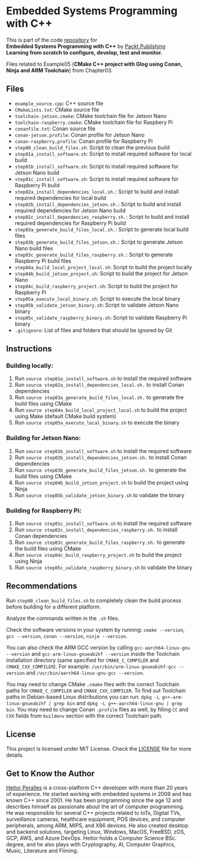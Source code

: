 # Embedded Systems Programming with C++

This is part of the code [repository](https://github.com/PacktPublishing/Embedded-Systems-Programming-with-Cxx) for<br>
**Embedded Systems Programming with C++** by [Packt Publishing](https://www.packtpub.com/)<br>
**Learning from scratch to configure, develop, test and monitor.**

Files related to Example05 (**CMake C++ project with Glog using Conan, Ninja and ARM Toolchain**) from Chapter03.

## Files

* `example_source.cpp`: C++ source file
* `CMakeLists.txt`: CMake source file
* `toolchain-jetson.cmake`: CMake toolchain file for Jetson Nano
* `toolchain-raspberry.cmake`: CMake toolchain file for Raspbery Pi
* `conanfile.txt`: Conan source file
* `conan-jetson.profile`: Conan profile for Jetson Nano
* `conan-raspberry.profile`: Conan profile for Raspberry Pi
* `step00_clean_build_files.sh`: Script to clean the previous build
* `step01a_install_software.sh`: Script to install required software for local build
* `step01b_install_software.sh`: Script to install required software for Jetson Nano build
* `step01c_install_software.sh`: Script to install required software for Raspberry Pi build
* `step02a_install_dependencies_local.sh.`: Script to build and install required dependencies for local build
* `step02b_install_dependencies_jetson.sh.`: Script to build and install required dependencies for Jetson Nano build
* `step02c_install_dependencies_raspberry.sh.`: Script to build and install required dependencies for Raspberry Pi build
* `step03a_generate_build_files_local.sh.`: Script to generate local build files
* `step03b_generate_build_files_jetson.sh.`: Script to generate Jetson Nano build files
* `step03c_generate_build_files_raspberry.sh.`: Script to generate Raspberry Pi build files
* `step04a_build_local_project_local.sh`: Script to build the project locally
* `step04b_build_jetson_project.sh`: Script to build the project for Jetson Nano
* `step04c_build_raspberry_project.sh`: Script to build the project for Raspberry Pi
* `step05a_execute_local_binary.sh`: Script to execute the local binary
* `step05b_validate_jetson_binary.sh`: Script to validate Jetson Nano binary
* `step05c_validate_raspberry_binary.sh`: Script to validate Raspberry Pi binary
* `.gitignore`: List of files and folders that should be ignored by Git

## Instructions

### Building locally:

1. Run `source step01a_install_software.sh` to install the required software
2. Run `source step02a_install_dependencies_local.sh.` to install Conan dependencies
3. Run `source step03a_generate_build_files_local.sh.` to generate the build files using CMake
4. Run `source step04a_build_local_project_local.sh` to build the project using Make (default CMake build system)
5. Run `source step05a_execute_local_binary.sh` to execute the binary

### Building for Jetson Nano:

1. Run `source step01b_install_software.sh` to install the required software
2. Run `source step02b_install_dependencies_jetson.sh.` to install Conan dependencies
3. Run `source step03b_generate_build_files_jetson.sh.` to generate the build files using CMake
4. Run `source step04b_build_jetson_project.sh` to build the project using Ninja
5. Run `source step05b_validate_jetson_binary.sh` to validate the binary

### Building for Raspberry Pi:

1. Run `source step01c_install_software.sh` to install the required software
2. Run `source step02c_install_dependencies_raspberry.sh.` to install Conan dependencies
3. Run `source step03c_generate_build_files_raspberry.sh.` to generate the build files using CMake
4. Run `source step04c_build_raspberry_project.sh` to build the project using Ninja
5. Run `source step05c_validate_raspberry_binary.sh` to validate the binary

## Recommendations

Run `step00_clean_build_files.sh` to completely clean the build process before building for a different platform.

Analyze the commands written in the `.sh` files.

Check the software versions in your system by running: `cmake --version`, `gcc --version`, `conan --version`, `ninja --version`.

You can also check the ARM GCC version by calling `gcc-aarch64-linux-gnu --version` and `gcc-arm-linux-gnueabihf --version` inside the Toolchain installation directory (same specified for `CMAKE_C_COMPILER` and `CMAKE_CXX_COMPILER`). For example: `/usr/bin/arm-linux-gnueabihf-gcc --version` and `/usr/bin/aarch64-linux-gnu-gcc --version`.

You may need to change CMake `.cmake` files with the correct Toolchain paths for `CMAKE_C_COMPILER` and `CMAKE_CXX_COMPILER`. To find out Toolchain paths in Debian-based Linux distributions you can run: `dpkg -L g++-arm-linux-gnueabihf | grep bin` and `dpkg -L g++-aarch64-linux-gnu | grep bin`. You may need to change Conan `.profile` files as well, by filling `CC` and `CXX` fields from `buildenv` section with the correct Toolchain path.

## License

This project is licensed under MIT License. Check the [LICENSE](LICENSE) file for more details.

## Get to Know the Author

[Heitor Peralles](mailto:heitorgp@gmail.com) is a cross-platform C++ developer with more than 20 years of experience. He started working with embedded systems in 2009 and has known C++ since 2001. He has been programming since the age 12 and describes himself as passionate about the art of computer programming. He was responsible for several C++ projects related to IoTs, Digital TVs, surveillance cameras, healthcare equipment, POS devices, and computer peripherals, among ARM, MIPS, and X86 devices. He also created desktop and backend solutions, targeting Linux, Windows, MacOS, FreeBSD, zOS, GCP, AWS, and Azure DevOps. Heitor holds a Computer Science BSc. degree, and he also plays with Cryptography, AI, Computer Graphics, Music, Literature and Filming.
